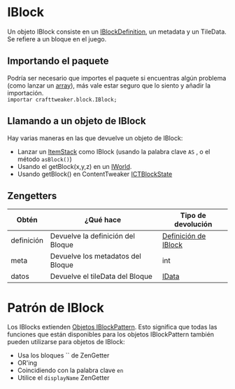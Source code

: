 # IBlock

Un objeto IBlock consiste en un [IBlockDefinition](/Vanilla/Blocks/IBlockDefinition/), un metadata y un TileData.  
Se refiere a un bloque en el juego.

## Importando el paquete

Podría ser necesario que importes el paquete si encuentras algún problema (como lanzar un [array](/AdvancedFunctions/Arrays_and_Loops/)), más vale estar seguro que lo siento y añadir la importación.  
`importar crafttweaker.block.IBlock;`

## Llamando a un objeto de IBlock

Hay varias maneras en las que devuelve un objeto de IBlock:

* Lanzar un [ItemStack](/Vanilla/Items/IItemStack/) como IBlock (usando la palabra clave `AS` , o el método `asBlock()`)
* Usando el getBlock(x,y,z) en un [IWorld](/Vanilla/World/IWorld/).
* Usando getBlock() en ContentTweaker [ICTBlockState](/Mods/ContentTweaker/Vanilla/Types/Block/ICTBlockState/)

## Zengetters

| Obtén      | ¿Qué hace                         | Tipo de devolución                                        |
| ---------- | --------------------------------- | --------------------------------------------------------- |
| definición | Devuelve la definición del Bloque | [Definición de IBlock](/Vanilla/Blocks/IBlockDefinition/) |
| meta       | Devuelve los metadatos del Bloque | int                                                       |
| datos      | Devuelve el tileData del Bloque   | [IData](/Vanilla/Data/IData/)                             |

# Patrón de IBlock

Los IBlocks extienden [Objetos IBlockPattern](/Vanilla/Blocks/IBlockPattern/). Esto significa que todas las funciones que están disponibles para los objetos IBlockPattern también pueden utilizarse para objetos de IBlock:

* Usa los bloques `` de ZenGetter
* OR'ing
* Coincidiendo con la palabra clave `en`
* Utilice el `displayName` ZenGetter
